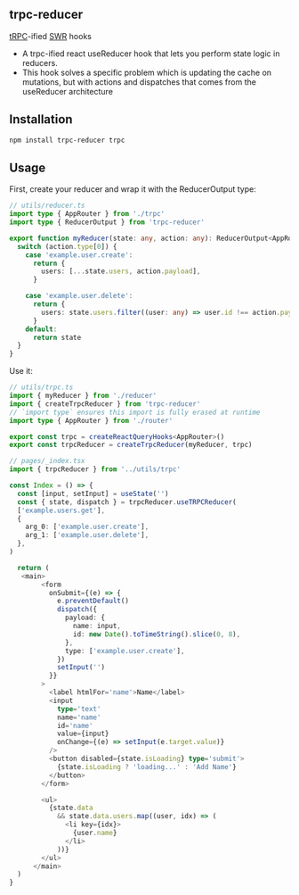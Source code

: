 ## trpc-reducer
[tRPC](https://trpc.io/)-ified [SWR](https://swr.vercel.app/) hooks

- A trpc-ified react useReducer hook that lets you perform state logic in reducers.
- This hook solves a specific problem which is updating the cache on mutations, but with actions and dispatches that comes from the useReducer architecture

## Installation

```sh
npm install trpc-reducer trpc
```

## Usage

First, create your reducer and wrap it with the ReducerOutput type:

```ts
// utils/reducer.ts
import type { AppRouter } from './trpc'
import type { ReducerOutput } from 'trpc-reducer'

export function myReducer(state: any, action: any): ReducerOutput<AppRouter> {
  switch (action.type[0]) {
    case 'example.user.create':
      return {
        users: [...state.users, action.payload],
      }

    case 'example.user.delete':
      return {
        users: state.users.filter((user: any) => user.id !== action.payload.id),
      }
    default:
      return state
  }
}
```

Use it:
```ts
// utils/trpc.ts
import { myReducer } from './reducer'
import { createTrpcReducer } from 'trpc-reducer'
// `import type` ensures this import is fully erased at runtime
import type { AppRouter } from './router'

export const trpc = createReactQueryHooks<AppRouter>()
export const trpcReducer = createTrpcReducer(myReducer, trpc)
```

```ts
// pages/_index.tsx
import { trpcReducer } from '../utils/trpc'

const Index = () => {
  const [input, setInput] = useState('')
  const { state, dispatch } = trpcReducer.useTRPCReducer(
  ['example.users.get'],
  {
    arg_0: ['example.user.create'],
    arg_1: ['example.user.delete'],
  },
)

  return (
   <main>
        <form
          onSubmit={(e) => {
            e.preventDefault()
            dispatch({
              payload: {
                name: input,
                id: new Date().toTimeString().slice(0, 8),
              },
              type: ['example.user.create'],
            })
            setInput('')
          }}
        >
          <label htmlFor='name'>Name</label>
          <input
            type='text'
            name='name'
            id='name'
            value={input}
            onChange={(e) => setInput(e.target.value)}
          />
          <button disabled={state.isLoading} type='submit'>
            {state.isLoading ? 'loading...' : 'Add Name'}
          </button>
        </form>

        <ul>
          {state.data
            && state.data.users.map((user, idx) => (
              <li key={idx}>
                {user.name}
              </li>
            ))}
        </ul>
      </main>
  )
}
```
